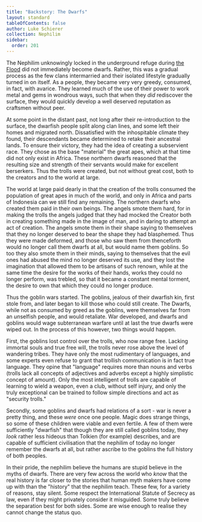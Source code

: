 ```yaml
---
title: "Backstory: The Dwarfs"
layout: standard
tableOfContents: false
author: Luke Schierer
collection: Nephilim
sidebar:
  order: 201
---
```


The Nephilim unknowingly locked in the underground refuge during [the
Flood] did not immediately become dwarfs. Rather, this was a gradual process
as the few clans intermarried and their isolated lifestyle gradually turned in
on itself. As a people, they became very very greedy, consumed, in fact, with
avarice. They learned much of the use of their power to work metal and gems
in wondrous ways, such that when they _did_ rediscover the surface, they would
quickly develop a well deserved reputation as craftsmen without peer.

At some point in the distant past, not long after their re-introduction to the
surface, the dwarfish people split along clan lines, and some left their homes
and migrated north. Dissatisfied with the inhospitable climate they found,
their descendants became determined to retake their ancestral lands. To ensure
their victory, they had the idea of creating a subservient race. They chose as
the base "material" the great apes, which at that time did not only exist in Africa. These northern dwarfs reasoned that the resulting size and strength of their servants would make for excellent berserkers. Thus the trolls were created, but not without great cost, both to the creators and to the world at large.

The world at large paid dearly in that the creation of the trolls consumed the population of great apes in much of the world, and only in Africa and parts of Indonesia can we still find any remaining. The northern dwarfs who created them paid in their own beings. The angels smote them hard, for in making the trolls the angels judged that they had mocked the Creator both in creating something made in the image of man, and in daring to attempt an act of creation. The angels smote them in their shape saying to themselves that they no longer deserved to bear the shape they had blasphemed. Thus they were made deformed, and those who saw them from thenceforth would no longer call them dwarfs at all, but would name them goblins. So too they also smote them in their minds, saying to themselves that the evil ones had abused the mind no longer deserved its use, and they lost the imagination that allowed them to be artisans of such renown, while at the same time the desire for the works of their hands, works they could no longer perform, was trebled, so that it became a constant mental torment, the desire to own that which they could no longer produce.

Thus the goblin wars started. The goblins, jealous of their dwarfish kin, first stole from, and later began to kill those who could still create. The Dwarfs, while not as consumed by greed as the goblins, were themselves far from an *un*selfish people, and would retaliate. War developed, and dwarfs and goblins would wage subterranean warfare until at last the true dwarfs were wiped out. In the process of this however, two things would happen.

First, the goblins lost control over the trolls, who now range free. Lacking
immortal souls and true free will, the trolls never rose above the level of
wandering tribes. They have only the most rudimentary of languages, and some
experts even refuse to grant that trollish communication is in fact true language. They opine that "language" requires more than nouns and verbs (trolls lack all concepts of adjectives and adverbs except a highly simplistic concept of amount). Only the most intelligent of trolls are capable of learning to wield a weapon, even a club, without self injury, and only the truly exceptional can be trained to follow simple directions and act as "security trolls."

Secondly, some goblins and dwarfs had relations of a sort - war is never a pretty thing, and these _were_ once one people. Magic does strange things, so some of these children were viable and even fertile. A few of them were sufficiently "dwarfish" that though they are still called goblins today, they _look_ rather less hideous than Tolkien (for example) describes, and are capable of sufficient civilisation that the nephilim of today no longer remember the dwarfs at all, but rather ascribe to the goblins the full history of both peoples.

In their pride, the nephilim believe the humans are stupid believe in the myths of dwarfs. There are very few across the world who _know_ that the real history is far closer to the stories that human myth makers have come up with than the "history" that the nephilim teach. These few, for a variety of reasons, stay silent. Some respect the International Statute of Secrecy as law, even if they might privately consider it misguided. Some truly believe the separation best for both sides. Some are wise enough to realise they cannot change the status quo.

[the Flood]: ../The_Flood/
